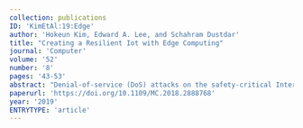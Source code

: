 ```yaml
---
collection: publications
ID: 'KimEtAl:19:Edge'
author: 'Hokeun Kim, Edward A. Lee, and Schahram Dustdar'
title: "Creating a Resilient Iot with Edge Computing"
journal: 'Computer'
volume: '52'
number: '8'
pages: '43-53'
abstract: "Denial-of-service (DoS) attacks on the safety-critical Internet of Things (IoT) can lead to life-threatening consequences, and the risk of these attacks is increasing. We propose levels of context awareness to address availability threats and illustrate how context-aware edge computing enhances the IoT?s resilience to DoS attacks through our edge-computing-based security solution."
paperurl: 'https://doi.org/10.1109/MC.2018.2888768'
year: '2019'
ENTRYTYPE: 'article'
---
```

